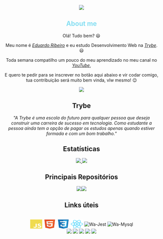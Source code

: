 <p align="center" style="border-radius:100%"><img height="auto" width="10%"  src="https://lh3.googleusercontent.com/2tt0p2_ERWbtFwlSKwChaMZkWmi4wD_3LVLibphnhPk2dE-UcCRZcafofvrxnnoBXYhecadCa2ns2NlNhEaM9OT2534U99Q1_Wl4P3ZnJ8GYmCJy68D_QQs8BVK-WLNq_sJolTqcheUKGlpIZcJucG0FMHU8wEtZVjMf0SNHKHrPQf9L5Qg-Q6Ffn8xvRYWtvUqo-KrPYGfLLUqsgqNBMwPwXmY6GyZM9ystCDHEbYQdva_cflgTDG5qWLG2wxvNyDI2LFruhO35e79RtcyCTCdzldx4Fl3eiwoIHt6xfq6-m3f5CbxAM18SeAZid-Y2rewVPcxK8b2avcqmqpqVb_lRf0GI4ALjsDfC4FZjt7Y4WySoKgFCFofTJ9FV3e8aATJ2EUG_DtFW6w9d02SmkJ7OOrwZLLQTfK4VZoBy-TW4Nlsh7cpcPzT_CNRDnqgMF_s9hoLRUCl1Qh5zZUesd8UajhSp2c7t1yowUzjwWCWTwbuQ5lp1dOF2w9qBGSIwYhldVXd_XakoBUUnzdIrFqTQpdrbBb0XUJ2FQkCEKlvsfN2MS9mGD5rN9M7yzk1kyCTCxz6sn-uyQjkraqF5JQo-bnE5AZnvhpnvuXDE8iH5qpCnr7yL2Y1Plnql7QlzPwCHDK7ng8I4OYFc3FsbL1Gia78sHRv8tSg36ctoLUpuG0nBfvlOnpS0THgO6NxU1lfrneBJF9nTReS-8zgUnkBY=w729-h791-no?authuser=0" ></p>

<h2 align="center" style="color: #85DEF2"> 
  About me 
</h2>

<p align="center">Olá! Tudo bem? 😃️</p>
<p align="center">Meu nome é <a href="https://www.linkedin.com/in/edududuribeiro/"><i>Eduardo Ribeiro</i></a> e eu estudo Desenvolvimento Web na <a href="https://www.betrybe.com/"><i>Trybe</i></a>. 😃️</p>
<p align="center">Toda semana compatilho um pouco do meu aprendizado no meu canal no <a href="https://www.youtube.com/channel/UCViaNBT0SIeiVnZSEEtIfjw?sub_confirmation=1"><i>YouTube</i></a>,
<p align="center">E quero te pedir para se inscrever no botão aqui abaixo e vir codar comigo, tua contribuição será muito bem vinda, vlw mesmo! 😉️</p>

<div align="center">
  <a href="https://www.youtube.com/channel/UCViaNBT0SIeiVnZSEEtIfjw?sub_confirmation=1" target="_blank">
      <img width="12%" src="https://img.shields.io/youtube/channel/subscribers/UCViaNBT0SIeiVnZSEEtIfjw?label=iCode&style=social  " target="_blank" />
  </a>
</div>

<h2 align="center"> 
  Trybe
</h2>

<p align="center"><i>"A Trybe é uma escola do futuro para qualquer pessoa que deseja construir uma carreira de sucesso em tecnologia. Como estudante a pessoa ainda tem a opção de pagar os estudos apenas quando estiver formada e com um bom trabalho."</i></p>

<h2 align="center"> 
  Estatísticas
</h2>
<div align="center">
  <a href="https://github.com/duribeiro">
    <img height="150em" src="https://github-readme-stats.vercel.app/api?username=duribeiro&count_private=true&include_all_commits=true&show_icons=true&theme=dracula&hide_border=false&show_owner=true"/>
    <img height="150em" src="https://github-readme-stats.vercel.app/api/top-langs/?username=duribeiro&theme=dracula&hide_border=false&&layout=compact"/>
  </a>
</div>

<h2 align="center"> 
  Principais Repositórios 
</h2>

<!-- <hr style="width:40%;border-color:#85DEF2"> -->

<div align="center" valign="top" style="display:flex;justify-content:center;align-items:flex-start">
  <a width="90%" height="100%" href="https://github.com/duribeiro/trybe-exercises">
    <img src="https://github-readme-stats.vercel.app/api/pin/?username=duribeiro&repo=trybe-exercises&theme=dracula&show_owner=true&hide_border=false"/>
  </a>
  <a width="90%" height="100%" href="https://github.com/duribeiro/duribeiro.github.io">
    <img valign="top"  src="https://github-readme-stats.vercel.app/api/pin/?username=duribeiro&repo=duribeiro.github.io&theme=dracula&show_owner=true&hide_border=false"/>
  </a>
</div>

<h2 align="center"> 
  Links úteis
</h2>


<div align="center" valign="top"><br>
  <a>
    <img align="center" valign="top"  alt="Wa-Js" height="30" width="40" src="https://raw.githubusercontent.com/devicons/devicon/master/icons/javascript/javascript-plain.svg"/>
  </a>
  <img align="center" alt="Wa-HTML" height="30" width="40" src="https://raw.githubusercontent.com/devicons/devicon/master/icons/html5/html5-original.svg">
  <img align="center" alt="Wa-CSS" height="30" width="40" src="https://raw.githubusercontent.com/devicons/devicon/master/icons/css3/css3-original.svg">
  <img align="center" alt="Wa-React" height="30" width="40" src="https://raw.githubusercontent.com/devicons/devicon/master/icons/react/react-original.svg">
  <img align="center" alt="Wa-Jest" height="30" width="40" src="https://cdn.jsdelivr.net/gh/devicons/devicon/icons/jest/jest-plain.svg">
  <img align="center" alt="Wa-Mysql" height="30" width="40" src="https://cdn.jsdelivr.net/gh/devicons/devicon/icons/mysql/mysql-original-wordmark.svg">
</div>

<div align="center">
  <a href="https://www.youtube.com/channel/UCViaNBT0SIeiVnZSEEtIfjw?sub_confirmation=1" target="_blank"><img src="https://img.shields.io/badge/-YouTube-red?style=for-the-badge&logo=youtube&logoColor=white" target="_blank"></a>
  <a href="https://www.instagram.com/edu.duduribeiro/" target="_blank"><img src="https://img.shields.io/badge/-Instagram-%23E4405F?style=for-the-badge&logo=instagram&logoColor=white" target="_blank"></a>
  <a href="https://www.facebook.com/pr.eduardoribeiro" target="_blank"><img src="https://img.shields.io/badge/Facebook-1877F2?style=for-the-badge&logo=facebook&logoColor=white" target="_blank"></a> 
  <a href="https://www.linkedin.com/in/edududuribeiro/" target="_blank"><img src="https://img.shields.io/badge/-LinkedIn-%230077B5?style=for-the-badge&logo=linkedin&logoColor=white" target="_blank"></a> 
  <a href="mailto:eduardo.duduribeiro1@gmail.com"><img src="https://img.shields.io/badge/Gmail-D14836?style=for-the-badge&logo=gmail&logoColor=white" target="_blank"></a>
</div>

